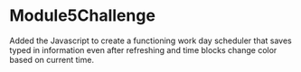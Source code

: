 # Module5Challenge
Added the Javascript to create a functioning work day scheduler that saves typed in information even after refreshing and time blocks change color based on current time. 
